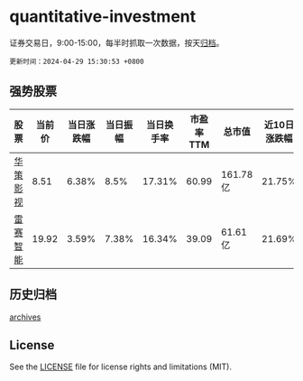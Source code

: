 # quantitative-investment

证券交易日，9:00-15:00，每半时抓取一次数据，按天[归档](archives)。

`更新时间：2024-04-29 15:30:53 +0800`

## 强势股票

|股票|当前价|当日涨跌幅|当日振幅|当日换手率|市盈率TTM|总市值|近10日涨跌幅|
|----|----|----|----|----|----|----|----|
|[华策影视](https://xueqiu.com/S/SZ300133)|8.51|6.38%|8.5%|17.31%|60.99|161.78亿|21.75%|
|[雷赛智能](https://xueqiu.com/S/SZ002979)|19.92|3.59%|7.38%|16.34%|39.09|61.61亿|21.69%|

## 历史归档

[archives](archives)

## License

See the [LICENSE](LICENSE) file for license rights and limitations (MIT).